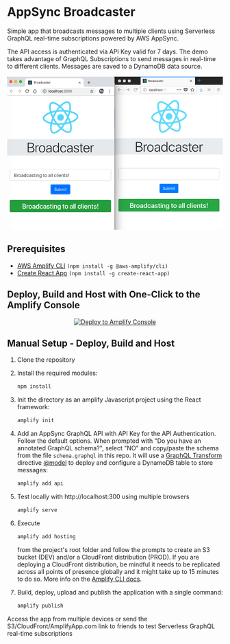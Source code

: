 # AppSync Broadcaster

Simple app that broadcasts messages to multiple clients using Serverless GraphQL real-time subscriptions powered by AWS AppSync.

The API access is authenticated via API Key valid for 7 days. The demo takes advantage of GraphQL Subscriptions to send messages in real-time to different clients. Messages are saved to a DynamoDB data source.

![Screnshot](/media/broadcaster.png)

## Prerequisites

- [AWS Amplify CLI](https://github.com/aws-amplify/amplify-cli) `(npm install -g @aws-amplify/cli)`
- [Create React App](https://github.com/facebook/create-react-app) `(npm install -g create-react-app)`

## Deploy, Build and Host with One-Click to the Amplify Console

<p align="center">
    <a href="https://console.aws.amazon.com/amplify/home#/deploy?repo=https://github.com/awsed/broadcaster">
        <img src="https://oneclick.amplifyapp.com/button.svg" alt="Deploy to Amplify Console">
    </a>
</p>

## Manual Setup - Deploy, Build and Host

1. Clone the repository
2. Install the required modules:

   ```bash
   npm install
   ```

3. Init the directory as an amplify Javascript project using the React framework:

   ```bash
   amplify init
   ```

4. Add an AppSync GraphQL API with API Key for the API Authentication. Follow the default options. When prompted with "Do you have an annotated GraphQL schema?", select "NO" and copy/paste the schema from the file `schema.graphql` in this repo. It will use a [GraphQL Transform](https://aws-amplify.github.io/docs/cli/graphql?sdk=js) directive [@model](https://aws-amplify.github.io/docs/cli/graphql?sdk=js#model) to deploy and configure a DynamoDB table to store messages:

   ```bash
   amplify add api
   ```

5. Test locally with http://localhost:300 using multiple browsers

   ```bash
   amplify serve
   ```

6. Execute

   ```bash
   amplify add hosting
   ```

   from the project's root folder and follow the prompts to create an S3 bucket (DEV) and/or a CloudFront distribution (PROD). If you are deploying a CloudFront distribution, be mindful it needs to be replicated across all points of presence globally and it might take up to 15 minutes to do so. More info on the [Amplify CLI docs](https://aws-amplify.github.io/docs/cli/hosting?sdk=js).

7. Build, deploy, upload and publish the application with a single command:

   ```bash
   amplify publish
   ```

Access the app from multiple devices or send the S3/CloudFront/AmplifyApp.com link to friends to test Serverless GraphQL real-time subscriptions
